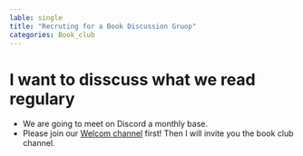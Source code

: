 ```yaml
---
lable: single
title: "Recruting for a Book Discussion Gruop"
categories: Book_club
---
```


# I want to disscuss what we read regulary

- We are going to meet on Discord a monthly base.
- Please join our [Welcom channel](https://discord.gg/b2sjKfrx) first! Then I will invite you the book club channel.